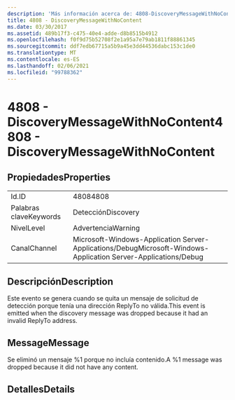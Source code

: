 ```yaml
---
description: 'Más información acerca de: 4808-DiscoveryMessageWithNoContent'
title: 4808 - DiscoveryMessageWithNoContent
ms.date: 03/30/2017
ms.assetid: 489b17f3-c475-40e4-adde-d8b8515b4912
ms.openlocfilehash: f0f9d75b52708f2e1a95a7e79ab1811f88861345
ms.sourcegitcommit: ddf7edb67715a5b9a45e3dd44536dabc153c1de0
ms.translationtype: MT
ms.contentlocale: es-ES
ms.lasthandoff: 02/06/2021
ms.locfileid: "99788362"
---
```

# <a name="4808---discoverymessagewithnocontent"></a><span data-ttu-id="3f931-103">4808 - DiscoveryMessageWithNoContent</span><span class="sxs-lookup"><span data-stu-id="3f931-103">4808 - DiscoveryMessageWithNoContent</span></span>

## <a name="properties"></a><span data-ttu-id="3f931-104">Propiedades</span><span class="sxs-lookup"><span data-stu-id="3f931-104">Properties</span></span>  
  
|||  
|-|-|  
|<span data-ttu-id="3f931-105">Id.</span><span class="sxs-lookup"><span data-stu-id="3f931-105">ID</span></span>|<span data-ttu-id="3f931-106">4808</span><span class="sxs-lookup"><span data-stu-id="3f931-106">4808</span></span>|  
|<span data-ttu-id="3f931-107">Palabras clave</span><span class="sxs-lookup"><span data-stu-id="3f931-107">Keywords</span></span>|<span data-ttu-id="3f931-108">Detección</span><span class="sxs-lookup"><span data-stu-id="3f931-108">Discovery</span></span>|  
|<span data-ttu-id="3f931-109">Nivel</span><span class="sxs-lookup"><span data-stu-id="3f931-109">Level</span></span>|<span data-ttu-id="3f931-110">Advertencia</span><span class="sxs-lookup"><span data-stu-id="3f931-110">Warning</span></span>|  
|<span data-ttu-id="3f931-111">Canal</span><span class="sxs-lookup"><span data-stu-id="3f931-111">Channel</span></span>|<span data-ttu-id="3f931-112">Microsoft-Windows-Application Server-Applications/Debug</span><span class="sxs-lookup"><span data-stu-id="3f931-112">Microsoft-Windows-Application Server-Applications/Debug</span></span>|  
  
## <a name="description"></a><span data-ttu-id="3f931-113">Descripción</span><span class="sxs-lookup"><span data-stu-id="3f931-113">Description</span></span>  

 <span data-ttu-id="3f931-114">Este evento se genera cuando se quita un mensaje de solicitud de detección porque tenía una dirección ReplyTo no válida.</span><span class="sxs-lookup"><span data-stu-id="3f931-114">This event is emitted when the discovery message was dropped because it had an invalid ReplyTo address.</span></span>  
  
## <a name="message"></a><span data-ttu-id="3f931-115">Message</span><span class="sxs-lookup"><span data-stu-id="3f931-115">Message</span></span>  

 <span data-ttu-id="3f931-116">Se eliminó un mensaje %1 porque no incluía contenido.</span><span class="sxs-lookup"><span data-stu-id="3f931-116">A %1 message was dropped because it did not have any content.</span></span>  
  
## <a name="details"></a><span data-ttu-id="3f931-117">Detalles</span><span class="sxs-lookup"><span data-stu-id="3f931-117">Details</span></span>
